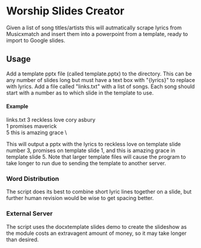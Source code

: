 # Worship Slides Creator

Given a list of song titles/artists this will autmatically scrape lyrics from Musicxmatch and 
insert them into a powerpoint from a template, ready to import to Google slides. 

## Usage
Add a template pptx file (called template.pptx) to the directory. This can be any number of 
slides long but must have a text box with "{lyrics}" to replace with lyrics. Add a file called 
"links.txt" with a list of songs. Each song should start with a number as to which slide
in the template to use.

#### Example

links.txt
3 reckless love cory asbury \
1 promises maverick \
5 this is amazing grace \

This will output a pptx with the lyrics to reckless love on template slide number 3, promises on 
template slide 1, and this is amazing grace in template slide 5. Note that larger template files
will cause the program to take longer to run due to sending the template to another server.

### Word Distribution
The script does its best to combine short lyric lines together on a slide, but further human
revision would be wise to get spacing better.

### External Server
The script uses the docxtemplate slides demo to create the slideshow as the module costs an extravagent
amount of money, so it may take longer than desired.